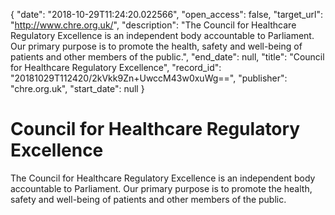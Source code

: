 {
  "date": "2018-10-29T11:24:20.022566", 
  "open_access": false, 
  "target_url": "http://www.chre.org.uk/", 
  "description": "The Council for Healthcare Regulatory Excellence is an independent body accountable to Parliament. Our primary purpose is to promote the health, safety and well-being of patients and other members of the public.", 
  "end_date": null, 
  "title": "Council for Healthcare Regulatory Excellence", 
  "record_id": "20181029T112420/2kVkk9Zn+UwccM43w0xuWg==", 
  "publisher": "chre.org.uk", 
  "start_date": null
}

# Council for Healthcare Regulatory Excellence

The Council for Healthcare Regulatory Excellence is an independent body accountable to Parliament. Our primary purpose is to promote the health, safety and well-being of patients and other members of the public.